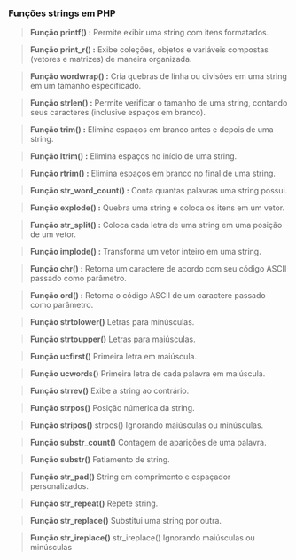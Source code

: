 ### Funções strings em PHP

>  **Função printf() :** Permite exibir uma string com itens formatados.

>  **Função print_r() :** Exibe coleções, objetos e variáveis compostas (vetores e matrizes) de maneira organizada.

>  **Função wordwrap() :** Cria quebras de linha ou divisões em uma string em um tamanho especificado.

>  **Função strlen() :** Permite verificar o tamanho de uma string, contando seus caracteres (inclusive espaços em branco).

>  **Função trim() :** Elimina espaços em branco antes e depois de uma string.

>  **Função ltrim() :** Elimina espaços no início de uma string.

>  **Função rtrim() :** Elimina espaços em branco no final de uma string.

>  **Função str_word_count() :** Conta quantas palavras uma string possui.

>  **Função explode() :** Quebra uma string e coloca os itens em um vetor.

>  **Função str_split() :** Coloca cada letra de uma string em uma posição de um vetor.

>  **Função implode() :** Transforma um vetor inteiro em uma string.

>  **Função chr() :** Retorna um caractere de acordo com seu código ASCII passado como parâmetro.

>  **Função ord() :** Retorna o código ASCII de um caractere passado como parâmetro.

>  **Função strtolower()**	Letras para minúsculas.

>  **Função strtoupper()** Letras para maiúsculas.

>  **Função ucfirst()** Primeira letra em maiúscula.

>  **Função ucwords()** Primeira letra de cada palavra em maiúscula.

>  **Função strrev()** Exibe a string ao contrário.

>  **Função strpos()** Posição númerica da string.

>  **Função stripos()** strpos() Ignorando maiúsculas ou minúsculas.

>  **Função substr_count()** Contagem de aparições de uma palavra.

>  **Função substr()** Fatiamento de string.

>  **Função str_pad()** String em comprimento e espaçador personalizados.

>  **Função str_repeat()** Repete string.

>  **Função str_replace()** Substitui uma string por outra.

>  **Função str_ireplace()** str_ireplace() Ignorando maiúsculas ou minúsculas
